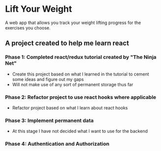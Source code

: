 # Lift Your Weight

A web app that allows you track your weight lifting progress for the exercises you choose.

## A project created to help me learn react

### Phase 1: Completed react/redux tutorial created by "The Ninja Net"

- Create this project based on what I learned in the tutorial to cement some ideas and figure out my gaps
- Will not make use of any sort of permanent storage thus far

### Phase 2: Refactor project to use react hooks where applicable

- Refactor project based on what I learn about react hooks

### Phase 3: Implement permanent data

- At this stage I have not decided what I want to use for the backend

### Phase 4: Authentication and Authorization
